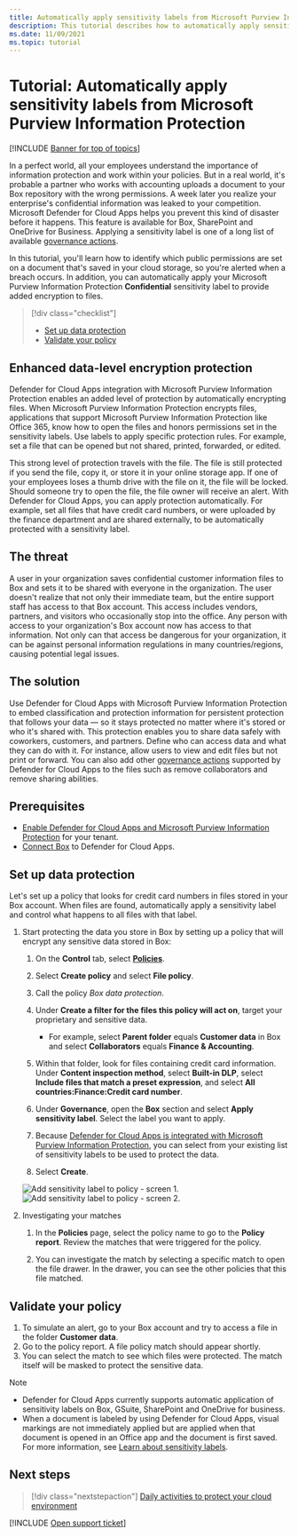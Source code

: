 ```yaml
---
title: Automatically apply sensitivity labels from Microsoft Purview Information Protection tutorial
description: This tutorial describes how to automatically apply sensitivity labels from Microsoft Purview Information Protection in Microsoft Defender for Cloud Apps.
ms.date: 11/09/2021
ms.topic: tutorial
---
```

# Tutorial: Automatically apply sensitivity labels from Microsoft Purview Information Protection

[!INCLUDE [Banner for top of topics](includes/banner.md)]

In a perfect world, all your employees understand the importance of information protection and work within your policies. But in a real world, it's probable a partner who works with accounting uploads a document to your Box repository with the wrong permissions. A week later you realize your enterprise's confidential information was leaked to your competition. Microsoft Defender for Cloud Apps helps you prevent this kind of disaster before it happens. This feature is available for Box, SharePoint and OneDrive for Business. Applying a sensitivity label is one of a long list of available [governance actions](governance-actions.md).

In this tutorial, you'll learn how to identify which public permissions are set on a document that's saved in your cloud storage, so you're alerted when a breach occurs. In addition, you can automatically apply your Microsoft Purview Information Protection **Confidential** sensitivity label to provide added encryption to files.

> [!div class="checklist"]
>
> - [Set up data protection](#set-up-data-protection)
> - [Validate your policy](#validate-your-policy)

## Enhanced data-level encryption protection

Defender for Cloud Apps integration with Microsoft Purview Information Protection enables an added level of protection by automatically encrypting files. When Microsoft Purview Information Protection encrypts files, applications that support Microsoft Purview Information Protection like Office 365, know how to open the files and honors permissions set in the sensitivity labels. Use labels to apply specific protection rules. For example, set a file that can be opened but not shared, printed, forwarded, or edited.

This strong level of protection travels with the file. The file is still protected if you send the file, copy it, or store it in your online storage app. If one of your employees loses a thumb drive with the file on it, the file will be locked. Should someone try to open the file, the file owner will receive an alert. With Defender for Cloud Apps, you can apply protection automatically. For example, set all files that have credit card numbers, or were uploaded by the finance department and are shared externally, to be automatically protected with a sensitivity label.

## The threat

A user in your organization saves confidential customer information files to Box and sets it to be shared with everyone in the organization. The user doesn't realize that not only their immediate team, but the entire support staff has access to that Box account. This access includes vendors, partners, and visitors who occasionally stop into the office. Any person with access to your organization's Box account now has access to that information. Not only can that access be dangerous for your organization, it can be against personal information regulations in many countries/regions, causing potential legal issues.

## The solution

Use Defender for Cloud Apps with Microsoft Purview Information Protection to embed classification and protection information for persistent protection that follows your data — so it stays protected no matter where it's stored or who it's shared with. This protection enables you to share data safely with coworkers, customers, and partners. Define who can access data and what they can do with it. For instance, allow users to view and edit files but not print or forward. You can also add other [governance actions](governance-actions.md) supported by Defender for Cloud Apps to the files such as remove collaborators and remove sharing abilities.

## Prerequisites

- [Enable Defender for Cloud Apps and Microsoft Purview Information Protection](azip-integration.md) for your tenant.
- [Connect Box](./connect-box.md) to Defender for Cloud Apps.

## Set up data protection

Let's set up a policy that looks for credit card numbers in files stored in your Box account. When files are found, automatically apply a sensitivity label and control what happens to all files with that label.

1. Start protecting the data you store in Box by setting up a policy that will encrypt any sensitive data stored in Box:

    1. On the **Control** tab, select [**Policies**](control-cloud-apps-with-policies.md).

    1. Select **Create policy** and select **File policy**.

    1. Call the policy *Box data protection*.

    1. Under **Create a filter for the files this policy will act on**, target your proprietary and sensitive data.
        - For example, select **Parent folder** equals **Customer data** in Box and select **Collaborators** equals **Finance & Accounting**.

    1. Within that folder, look for files containing credit card information. Under **Content inspection method**, select **Built-in DLP**, select **Include files that match a preset expression**, and select **All countries:Finance:Credit card number**.

    1. Under **Governance**, open the **Box** section and select **Apply sensitivity label**. Select the label you want to apply.

    1. Because [Defender for Cloud Apps is integrated with Microsoft Purview Information Protection](azip-integration.md), you can select from your existing list of sensitivity labels to be used to protect the data.

    1. Select **Create**.

   ![Add sensitivity label to policy - screen 1.](media/aip-auto-policy.png)
   ![Add sensitivity label to policy - screen 2.](media/aip-auto-policy2.png)

1. Investigating your matches

    1. In the **Policies** page, select the policy name to go to the **Policy report**. Review the matches that were triggered for the policy.

    1. You can investigate the match by selecting a specific match to open the file drawer. In the drawer, you can see the other policies that this file matched.

## Validate your policy

1. To simulate an alert, go to your Box account and try to access a file in the folder **Customer data**.
1. Go to the policy report. A file policy match should appear shortly.
1. You can select the match to see which files were protected. The match itself will be masked to protect the sensitive data.

>[!NOTE]
>
> - Defender for Cloud Apps currently supports automatic application of sensitivity labels on Box, GSuite, SharePoint and OneDrive for business.
> - When a document is labeled by using Defender for Cloud Apps, visual markings are not immediately applied but are applied when that document is opened in an Office app and the document is first saved. For more information, see [Learn about sensitivity labels](/microsoft-365/compliance/sensitivity-labels).

## Next steps

> [!div class="nextstepaction"]
> [Daily activities to protect your cloud environment](daily-activities-to-protect-your-cloud-environment.md)

[!INCLUDE [Open support ticket](includes/support.md)]
